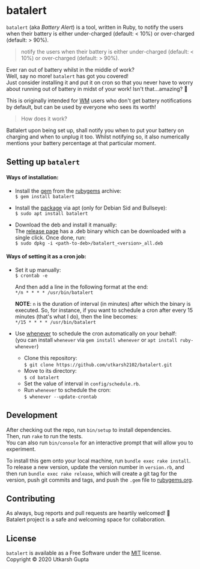 # batalert

`batalert` (aka *Battery Alert*) is a tool, written in Ruby, to notify the users when their battery is either under-charged (default: < 10%) or over-charged (default: > 90%).  

> notify the users when their battery is either under-charged (default: < 10%) or over-charged (default: > 90%).  

Ever ran out of battery whilst in the middle of work?  
Well, say no more! `batalert` has got you covered!  
Just consider installing it and put it on cron so that you never have to worry about running out of battery in midst of your work! Isn't that...amazing? 🚀  

This is originally intended for [WM](https://en.wikipedia.org/wiki/Window_manager) users who don't get battery notifications by default, but can be used by everyone who sees its worth!

> How does it work?

Batlalert upon being set up, shall notify you when to put your battery on charging and when to unplug it too. Whilst notifying so, it also numerically mentions your battery percentage at that particular moment.

## Setting up `batalert`  

#### Ways of installation:  

- Install the [gem](https://rubygems.org/gems/batalert) from the [rubygems](https://rubygems.org/) archive:  
  `$ gem install batalert`  

- Install the [package](https://tracker.debian.org/pkg/batalert) via apt (only for Debian Sid and Bullseye):   
  `$ sudo apt install batalert`

- Download the deb and install it manually:  
  The [release page](https://github.com/utkarsh2102/batalert/releases) has a .deb binary which can be downloaded with a single click. Once done, run:  
 `$ sudo dpkg -i <path-to-deb>/batalert_<version>_all.deb`

#### Ways of setting it as a cron job:

- Set it up manually:  
  `$ crontab -e`

  And then add a line in the following format at the end:  
  `*/n * * * * /usr/bin/batalert`

  **NOTE**: `n` is the duration of interval (in minutes) after which the binary is executed. So, for instance, if you want to schedule a cron after every 15 minutes (that's what I do), then the line becomes:  
  `*/15 * * * * /usr/bin/batalert`

- Use [whenever](https://www.rubyguides.com/2019/04/ruby-whenever-gem/) to schedule the cron automatically on your behalf:  
(you can install `whenever` via `gem install whenever` or `apt install ruby-whenever`)  
   - Clone this repository:  
     `$ git clone https://github.com/utkarsh2102/batalert.git`  
    - Move to its directory:  
      `$ cd batalert`  
    - Set the value of interval in `config/schedule.rb`.
    - Run `whenever` to schedule the cron:  
      `$ whenever --update-crontab`

## Development

After checking out the repo, run `bin/setup` to install dependencies.  
Then, run `rake` to run the tests.  
You can also run `bin/console` for an interactive prompt that will allow you to experiment.

To install this gem onto your local machine, run `bundle exec rake install`.  
To release a new version, update the version number in `version.rb`, and then run `bundle exec rake release`, which will create a git tag for the version, push git commits and tags, and push the `.gem` file to [rubygems.org](https://rubygems.org).

## Contributing

As always, bug reports and pull requests are heartily welcomed! 💖  
Batalert project is a safe and welcoming space for collaboration.

## License
`batalert` is available as a Free Software under the [MIT](https://github.com/utkarsh2102/batalert/blob/master/LICENSE) license.  
Copyright © 2020 Utkarsh Gupta

